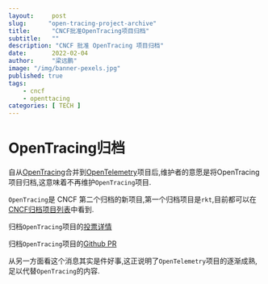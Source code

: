 ```yaml
---
layout:     post 
slug:      "open-tracing-project-archive"
title:      "CNCF批准OpenTracing项目归档"
subtitle:   ""
description: "CNCF 批准 OpenTracing 项目归档"
date:       2022-02-04
author:     "梁远鹏"
image: "/img/banner-pexels.jpg"
published: true
tags:
    - cncf
    - openttacing
categories: [ TECH ]
---
```


#  OpenTracing归档

自从[OpenTracing](https://github.com/opentracing)合并到[OpenTelemetry](https://github.com/open-telemetry)项目后,维护者的意愿是将OpenTracing 项目归档,这意味着不再维护`OpenTracing`项目.  

`OpenTracing`是 CNCF 第二个归档的新项目,第一个归档项目是`rkt`,目前都可以在[CNCF归档项目列表](https://www.cncf.io/archived-projects/)中看到.  

归档`OpenTracing`项目的[投票详情](https://lists.cncf.io/g/cncf-toc/message/6141)  

归档`OpenTracing`项目的[Github PR](https://github.com/cncf/toc/pull/710)   

从另一方面看这个消息其实是件好事,这正说明了`OpenTelemetry`项目的逐渐成熟,足以代替`OpenTracing`的内容.


